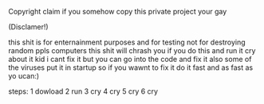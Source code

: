 Copyright claim
if you somehow copy this private project your gay 

(Disclamer!)

this shit is for enternainment purposes and for testing not for destroying random ppls computers this shit will chrash you if you do this and run it cry about it kid 
i cant fix it but you can go into the code and fix it also some of the viruses put it in startup so if you wawnt to fix it do it fast and as fast as yo ucan:) 

steps:
1 dowload
2 run
3 cry
4 cry
5 cry
6 cry


































































































































































































